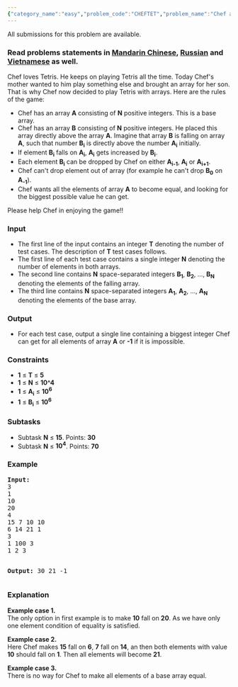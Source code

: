 ```yaml
---
{"category_name":"easy","problem_code":"CHEFTET","problem_name":"Chef and Tetris","languages_supported":{"0":"ADA","1":"ASM","2":"BASH","3":"BF","4":"C","5":"C99 strict","6":"CAML","7":"CLOJ","8":"CLPS","9":"CPP 4.3.2","10":"CPP 4.9.2","11":"CPP14","12":"CS2","13":"D","14":"ERL","15":"FORT","16":"FS","17":"GO","18":"HASK","19":"ICK","20":"ICON","21":"JAVA","22":"JS","23":"LISP clisp","24":"LISP sbcl","25":"LUA","26":"NEM","27":"NICE","28":"NODEJS","29":"PAS fpc","30":"PAS gpc","31":"PERL","32":"PERL6","33":"PHP","34":"PIKE","35":"PRLG","36":"PYPY","37":"PYTH","38":"PYTH 3.4","39":"RUBY","40":"SCALA","41":"SCM chicken","42":"SCM guile","43":"SCM qobi","44":"ST","45":"TCL","46":"TEXT","47":"WSPC"},"max_timelimit":2,"source_sizelimit":50000,"problem_author":"berezin","problem_tester":"mugurelionut","date_added":"16-10-2015","tags":{"0":"berezin","1":"july16","2":"simple","3":"simple"},"editorial_url":"http://discuss.codechef.com/problems/CHEFTET","time":{"view_start_date":1468402200,"submit_start_date":1468402200,"visible_start_date":1468402200,"end_date":1735669800},"layout":"problem"}
---
```

<span class="solution-visible-txt">All submissions for this problem are available.</span><h3> Read problems statements in <a target="_blank" href="http://www.codechef.com/download/translated/JULY16/mandarin/CHEFTET.pdf">Mandarin Chinese</a>, <a target="_blank" href="http://www.codechef.com/download/translated/JULY16/russian/CHEFTET.pdf">Russian</a> and <a target="_blank" href="http://www.codechef.com/download/translated/JULY16/vietnamese/CHEFTET.pdf">Vietnamese</a> as well.</h3>
<p>Chef loves Tetris. He keeps on playing Tetris all the time. Today Chef's mother wanted to him play something else and brought an array for her son. That is why Chef now decided to play Tetris with arrays. Here are the rules of the game:</p>
<ul>
<li>Chef has an array <b>A</b> consisting of <b>N</b> positive integers. This is a base array. </li>
<li>Chef has an array <b>B</b> consisting of <b>N</b> positive integers. He placed this array directly above the array <b>A</b>. Imagine that array <b>B</b> is falling on array <b>A</b>, such that number <b>B<sub>i</sub></b> is directly above the number <b>A<sub>i</sub></b> initially.</li>
<li>If element <b>B<sub>i</sub></b> falls on <b>A<sub>i</sub></b>, <b>A<sub>i</sub></b> gets increased by <b>B<sub>i</sub></b>. </li>
<li>Each element <b>B<sub>i</sub></b> can be dropped by Chef on either <b>A<sub>i-1</sub></b>, <b>A<sub>i</sub></b> or <b>A<sub>i+1</sub></b>.</li>
<li>Chef can't drop element out of array (for example he can't drop <b>B<sub>0</sub></b> on <b>A<sub>-1</sub></b>). </li>
<li>Chef wants all the elements of array <b>A</b> to become equal, and looking for the biggest possible value he can get. </li>
</ul>

<p>
Please help Chef in enjoying the game!!
</p>
<h3>Input</h3>
<ul>
<li>The first line of the input contains an integer <b>T</b> denoting the number of test cases. The description of <b>T</b> test cases follows.</li>
<li>The first line of each test case contains a single integer <b>N</b> denoting the number of elements in both arrays. </li>
<li>The second line contains <b>N</b> space-separated integers <b>B<sub>1</sub></b>, <b>B<sub>2</sub></b>, ..., <b>B<sub>N</sub></b> denoting the elements of the falling array. </li>
<li>The third line contains <b>N</b> space-separated integers <b>A<sub>1</sub></b>, <b>A<sub>2</sub></b>, ..., <b>A<sub>N</sub></b> denoting the elements of the base array. </li>
</ul>
<h3>Output</h3>
<ul>
<li>For each test case, output a single line containing a biggest integer Chef can get for all elements of array <b>A</b> or <b>-1</b> if it is impossible. </li>
</ul>
<h3>Constraints</h3>
<ul>
<li><b>1</b> ≤ <b>T</b> ≤ <b>5</b></li>
<li><b>1</b> ≤ <b>N</b> ≤ <b>10^4</b></li>
<li><b>1</b> ≤ <b>A<sub>i</sub></b> ≤ <b>10<sup>6</sup></b></li>
<li><b>1</b> ≤ <b>B<sub>i</sub></b> ≤ <b>10<sup>6</sup></b></li>
</ul>
<h3>Subtasks</h3>
<ul>
<li>Subtask <b>N</b> ≤ <b>15</b>. Points: <b>30</b> </li>
<li>Subtask <b>N</b> ≤ <b>10<sup>4</sup></b>. Points: <b>70</b> </li>
</ul>
<h3>Example</h3>
<pre><b>Input:</b>
3
1
10
20
4
15 7 10 10
6 14 21 1
3
1 100 3
1 2 3

<b>Output:</b>
30
21
-1
</pre><h3>Explanation</h3>
<p><b>Example case 1.</b><br />
The only option in first example is to make <b>10</b> fall on <b>20</b>. As we have only one element condition of equality is satisfied.
</p>
<p><b>Example case 2.</b><br />
Here Chef makes <b>15</b> fall on <b>6</b>, <b>7</b> fall on <b>14</b>, an then both elements with value <b>10</b> should fall on <b>1</b>. Then all elements will become <b>21</b>.
</p>
<p><b>Example case 3.</b><br />
There is no way for Chef to make all elements of a base array equal.
</p>

